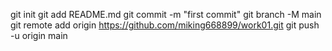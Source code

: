git init
git add README.md
git commit -m "first commit"
git branch -M main
git remote add origin https://github.com/miking668899/work01.git
git push -u origin main
